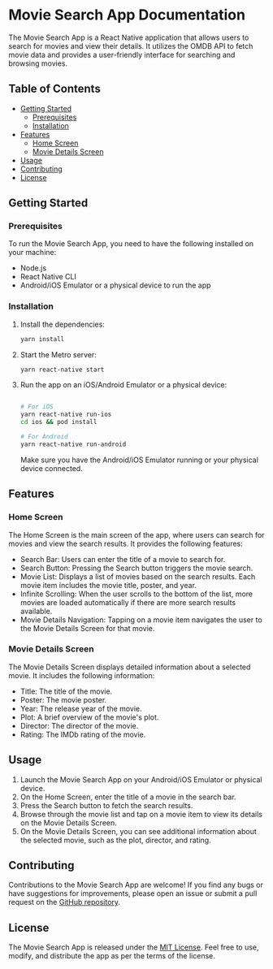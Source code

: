 # Movie Search App Documentation

The Movie Search App is a React Native application that allows users to search for movies and view their details. It utilizes the OMDB API to fetch movie data and provides a user-friendly interface for searching and browsing movies.

## Table of Contents

- [Getting Started](#getting-started)
  - [Prerequisites](#prerequisites)
  - [Installation](#installation)
- [Features](#features)
  - [Home Screen](#home-screen)
  - [Movie Details Screen](#movie-details-screen)
- [Usage](#usage)
- [Contributing](#contributing)
- [License](#license)

## Getting Started

### Prerequisites

To run the Movie Search App, you need to have the following installed on your machine:

- Node.js
- React Native CLI
- Android/iOS Emulator or a physical device to run the app

### Installation

1. Install the dependencies:

   ```bash
   yarn install
   ```

2. Start the Metro server:

   ```bash
   yarn react-native start
   ```

3. Run the app on an iOS/Android Emulator or a physical device:

   ```bash

   # For iOS
   yarn react-native run-ios
   cd ios && pod install

   # For Android
   yarn react-native run-android
   ```

   Make sure you have the Android/iOS Emulator running or your physical device connected.

## Features

### Home Screen

The Home Screen is the main screen of the app, where users can search for movies and view the search results. It provides the following features:

- Search Bar: Users can enter the title of a movie to search for.
- Search Button: Pressing the Search button triggers the movie search.
- Movie List: Displays a list of movies based on the search results. Each movie item includes the movie title, poster, and year.
- Infinite Scrolling: When the user scrolls to the bottom of the list, more movies are loaded automatically if there are more search results available.
- Movie Details Navigation: Tapping on a movie item navigates the user to the Movie Details Screen for that movie.

### Movie Details Screen

The Movie Details Screen displays detailed information about a selected movie. It includes the following information:

- Title: The title of the movie.
- Poster: The movie poster.
- Year: The release year of the movie.
- Plot: A brief overview of the movie's plot.
- Director: The director of the movie.
- Rating: The IMDb rating of the movie.

## Usage

1. Launch the Movie Search App on your Android/iOS Emulator or physical device.
2. On the Home Screen, enter the title of a movie in the search bar.
3. Press the Search button to fetch the search results.
4. Browse through the movie list and tap on a movie item to view its details on the Movie Details Screen.
5. On the Movie Details Screen, you can see additional information about the selected movie, such as the plot, director, and rating.

## Contributing

Contributions to the Movie Search App are welcome! If you find any bugs or have suggestions for improvements, please open an issue or submit a pull request on the [GitHub repository](https://github.com/YaAlB/omdMovies).

## License

The Movie Search App is released under the [MIT License](https://opensource.org/licenses/MIT). Feel free to use, modify, and distribute the app as per the terms of the license.
